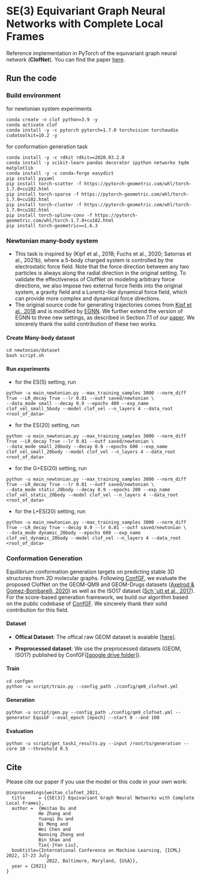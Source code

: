 # SE(3) Equivariant Graph Neural Networks with Complete Local Frames

Reference implementation in PyTorch of the equivariant graph neural network (**ClofNet**). You can find the paper [here](https://arxiv.org/abs/2110.14811). 

## Run the code

### Build environment
for newtonian system experiments
```   
conda create -n clof python=3.9 -y
conda activate clof
conda install -y -c pytorch pytorch=1.7.0 torchvision torchaudio cudatoolkit=10.2 -y
```
for conformation generation task
```
conda install -y -c rdkit rdkit==2020.03.2.0
conda install -y scikit-learn pandas decorator ipython networkx tqdm matplotlib
conda install -y -c conda-forge easydict
pip install pyyaml
pip install torch-scatter -f https://pytorch-geometric.com/whl/torch-1.7.0+cu102.html
pip install torch-sparse -f https://pytorch-geometric.com/whl/torch-1.7.0+cu102.html
pip install torch-cluster -f https://pytorch-geometric.com/whl/torch-1.7.0+cu102.html
pip install torch-spline-conv -f https://pytorch-geometric.com/whl/torch-1.7.0+cu102.html
pip install torch-geometric==1.6.3
```

### Newtonian many-body system

* This task is inspired by (Kipf et al., 2018; Fuchs et al., 2020; Satorras et al., 2021b), where a 5-body charged system is controlled by the electrostatic force field. Note that the force direction between any two particles is always along the radial direction in the original setting. To validate the effectiveness of ClofNet on modeling arbitrary force directions, we also impose two external force fields into the original system, a gravity field and a Lorentz-like dynamical force field, which can provide more complex and dynamical force directions.
* The original source code for generating trajectories comes from [Kipf et al., 2018](https://github.com/ethanfetaya/NRI) and is modified by [EGNN](https://github.com/vgsatorras/egnn). We further extend the version of EGNN to three new settings, as described in Section 7.1 of our [paper](https://arxiv.org/abs/2110.14811). We sincerely thank the solid contribution of these two works. 

#### Create Many-body dataset
```
cd newtonian/dataset
bash script.sh
```

#### Run experiments
* for the ES(5) setting, run
```
python -u main_newtonian.py --max_training_samples 3000 --norm_diff True --LR_decay True --lr 0.01 --outf saved/newtonian \
--data_mode small --decay 0.9 --epochs 400 --exp_name clof_vel_small_5body --model clof_vel --n_layers 4 --data_root <root_of_data>
```
* for the ES(20) setting, run
```
python -u main_newtonian.py --max_training_samples 3000 --norm_diff True --LR_decay True --lr 0.01 --outf saved/newtonian \
--data_mode small_20body --decay 0.9 --epochs 600 --exp_name clof_vel_small_20body --model clof_vel --n_layers 4 --data_root <root_of_data>
```
* for the G+ES(20) setting, run
```
python -u main_newtonian.py --max_training_samples 3000 --norm_diff True --LR_decay True --lr 0.01 --outf saved/newtonian \
--data_mode static_20body --decay 0.9 --epochs 200 --exp_name clof_vel_static_20body --model clof_vel --n_layers 4 --data_root <root_of_data>
```
* for the L+ES(20) setting, run
```
python -u main_newtonian.py --max_training_samples 3000 --norm_diff True --LR_decay True --decay 0.9 --lr 0.01 --outf saved/newtonian \
--data_mode dynamic_20body --epochs 600 --exp_name clof_vel_dynamic_20body --model clof_vel --n_layers 4 --data_root <root_of_data>
```

### Conformation Generation
Equilibrium conformation generation targets on predicting stable 3D structures from 2D molecular graphs. Following [ConfGF](https://arxiv.org/abs/2105.03902), we evaluate the proposed ClofNet on the GEOM-QM9 and GEOM-Drugs datasets ([Axelrod & Gomez-Bombarelli, 2020](https://arxiv.org/abs/2006.05531)) as well as the ISO17 dataset ([Sch¨utt et al., 2017](https://proceedings.neurips.cc/paper/2017/hash/303ed4c69846ab36c2904d3ba8573050-Abstract.html)). For the score-based generation framework, we build our algorithm based on the public codebase of [ConfGF](https://github.com/DeepGraphLearning/ConfGF). We sincerely thank their solid contribution for this field.

#### Dataset 
* **Offical Dataset**: The offical raw GEOM dataset is avaiable [[here]](https://dataverse.harvard.edu/dataset.xhtml?persistentId=doi:10.7910/DVN/JNGTDF).

* **Preprocessed dataset**: We use the preprocessed datasets (GEOM, ISO17) published by ConfGF([[google drive folder]](https://drive.google.com/drive/folders/10dWaj5lyMY0VY4Zl0zDPCa69cuQUGb-6?usp=sharing)).

#### Train
```
cd confgen
python -u script/train.py --config_path ./config/qm9_clofnet.yml
```
#### Generation
```
python -u script/gen.py --config_path ./config/qm9_clofnet.yml --generator EquiGF --eval_epoch [epoch] --start 0 --end 100
```
#### Evaluation
```
python -u script/get_task1_results.py --input /root/to/generation --core 10 --threshold 0.5
```
## Cite
Please cite our paper if you use the model or this code in your own work:
```
@inproceedings{weitao_clofnet_2021,
  title     = {{SE(3)} Equivariant Graph Neural Networks with Complete Local Frames},
  author =  {Weitao Du and
            He Zhang and
            Yuanqi Du and
            Qi Meng and
            Wei Chen and
            Nanning Zheng and
            Bin Shao and
            Tie{-}Yan Liu},
  booktitle={International Conference on Machine Learning, {ICML} 2022, 17-23 July
               2022, Baltimore, Maryland, {USA}},
  year = {2021}
}
```